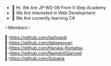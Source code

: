 - 👋 Hi, We Are JP-WS-09 From It Step Academy
- 👀 We Are interested in Web Development
- 🌱 We Are currently learning C#

<!---
Hackhaton/Hackhaton is a ✨ special ✨ repository because its `README.md` (this file) appears on your GitHub profile.
You can click the Preview link to take a look at your changes.
--->

✨Members✨

🎱-https://github.com/lashvardi
<br>
🎱-https://github.com/datoegoyan
<br>
🎱-https://github.com/Haruka-Komatsu 
<br>
🎱-https://github.com/NamdviliQartveli
<br>
🎱-https://github.com/Sulxana




